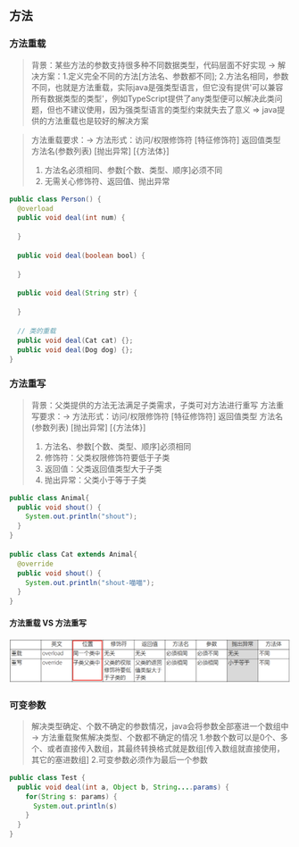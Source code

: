 ## 方法

### 方法重载
> 背景：某些方法的参数支持很多种不同数据类型，代码层面不好实现 -> 解决方案：1.定义完全不同的方法[方法名、参数都不同]; 2.方法名相同，参数不同，也就是方法重载，实际java是强类型语言，但它没有提供'可以兼容所有数据类型的类型'，例如TypeScript提供了any类型便可以解决此类问题，但也不建议使用，因为强类型语言的类型约束就失去了意义 => java提供的方法重载也是较好的解决方案

> 方法重载要求：-> 方法形式：访问/权限修饰符 [特征修饰符] 返回值类型 方法名(参数列表) [抛出异常] [{方法体}]
> 1. 方法名必须相同、参数[个数、类型、顺序]必须不同
> 2. 无需关心修饰符、返回值、抛出异常
```java
public class Person() {
  @overload
  public void deal(int num) {

  }

  public void deal(boolean bool) {

  }

  public void deal(String str) {

  }

  // 类的重载
  public void deal(Cat cat) {};
  public void deal(Dog dog) {};
}
```

### 方法重写
> 背景：父类提供的方法无法满足子类需求，子类可对方法进行重写
> 方法重写要求：-> 方法形式：访问/权限修饰符 [特征修饰符] 返回值类型 方法名(参数列表) [抛出异常] [{方法体}]
> 1. 方法名、参数[个数、类型、顺序]必须相同
> 2. 修饰符：父类权限修饰符要低于子类
> 3. 返回值：父类返回值类型大于子类
> 4. 抛出异常：父类小于等于子类
```java
public class Animal{
  public void shout() {
    System.out.println("shout");
  }
}

public class Cat extends Animal{
  @override
  public void shout() {
    System.out.println("shout-喵喵");
  }
}
```

#### 方法重载 VS 方法重写
![](assets/方法重载重写区别.png)


### 可变参数
> 解决类型确定、个数不确定的参数情况，java会将参数全部塞进一个数组中 -> 方法重载聚焦解决类型、个数都不确定的情况
> 1.参数个数可以是0个、多个、或者直接传入数组，其最终转换格式就是数组[传入数组就直接使用，其它的塞进数组]
> 2.可变参数必须作为最后一个参数
```java
public class Test {
  public void deal(int a, Object b, String....params) {
    for(String s: params) {
      System.out.println(s)
    }
  }
}
```